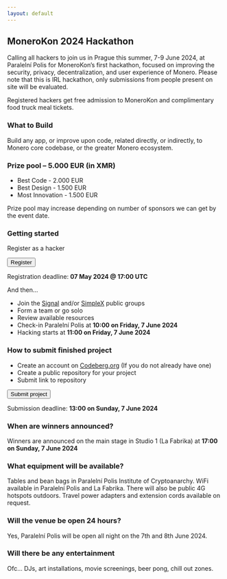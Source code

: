 ```yaml
---
layout: default
---
```


## MoneroKon 2024 Hackathon

Calling all hackers to join us in Prague this summer, 7-9 June 2024, at Paralelní Polis for MoneroKon’s first hackathon, focused on improving the security, privacy, decentralization, and user experience of Monero. Please note that this is IRL hackathon, only submissions from people present on site will be evaluated. 

Registered hackers get free admission to MoneroKon and complimentary food truck meal tickets.


### What to Build

Build any app, or improve upon code, related directly, or indirectly, to Monero core codebase, or the greater Monero ecosystem.


### Prize pool – 5.000 EUR (in XMR)

-	Best Code - 2.000 EUR
-	Best Design - 1.500 EUR
-	Most Innovation - 1.500 EUR

Prize pool may increase depending on number of sponsors we can get by the event date.

### Getting started

Register as a hacker 

<a href="https://cryptpad.disroot.org/form/#/2/form/view/-YPuDmSNIpWnOmUCGN7+Vws8AyPAx-6+bUxHhIu9FaU/embed/"><button class="button" style="vertical-align:middle"><span>Register</span></button></a>

Registration deadline: **07 May 2024 @ 17:00 UTC**

And then…

-	Join the [Signal](https://signal.monerokon.org) and/or [SimpleX](https://simplex.monerokon.org) public groups
-	Form a team or go solo
-	Review available resources 
-	Check-in Paralelní Polis at **10:00 on Friday, 7 June 2024**
-	Hacking starts at **11:00 on Friday, 7 June 2024**


### How to submit finished project

-	Create an account on [Codeberg.org](https://codeberg.org) (If you do not already have one)
-	Create a public repository for your project
-	Submit link to repository 

<a href="https://cryptpad.disroot.org/form/#/2/form/view/v04XWFs7YHX-Wn4T97CWYRqNMM-HM1zubnF61wbcJt8/embed/"><button class="button" style="vertical-align:middle"><span>Submit project</span></button></a>

Submission deadline: **13:00 on Sunday, 7 June 2024**


### When are winners announced?

Winners are announced on the main stage in Studio 1 (La Fabrika) at **17:00 on Sunday, 7 June 2024**

### What equipment will be available?

Tables and bean bags in Paralelní Polis Institute of Cryptoanarchy.
WiFi available in Paralelní Polis and La Fabrika. There will also be public 4G hotspots outdoors.
Travel power adapters and extension cords available on request.


### Will the venue be open 24 hours?

Yes, Paralelní Polis will be open all night on the 7th and 8th June 2024.


### Will there be any entertainment

Ofc… DJs, art installations, movie screenings, beer pong, chill out zones.

